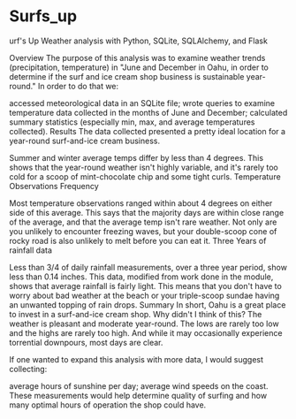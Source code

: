 # Surfs_up
urf's Up
Weather analysis with Python, SQLite, SQLAlchemy, and Flask

Overview
The purpose of this analysis was to examine weather trends (precipitation, temperature) in "June and December in Oahu, in order to determine if the surf and ice cream shop business is sustainable year-round." In order to do that we:

accessed meteorological data in an SQLite file;
wrote queries to examine temperature data collected in the months of June and December;
calculated summary statistics (especially min, max, and average temperatures collected).
Results
The data collected presented a pretty ideal location for a year-round surf-and-ice cream business.


Summer and winter average temps differ by less than 4 degrees. This shows that the year-round weather isn't highly variable, and it's rarely too cold for a scoop of mint-chocolate chip and some tight curls.
Temperature Observations Frequency

Most temperature observations ranged within about 4 degrees on either side of this average. This says that the majority days are within close range of the average, and that the average temp isn't rare weather. Not only are you unlikely to encounter freezing waves, but your double-scoop cone of rocky road is also unlikely to melt before you can eat it.
Three Years of rainfall data

Less than 3/4 of daily rainfall measurements, over a three year period, show less than 0.14 inches. This data, modified from work done in the module, shows that average rainfall is fairly light. This means that you don't have to worry about bad weather at the beach or your triple-scoop sundae having an unwanted topping of rain drops.
Summary
In short, Oahu is a great place to invest in a surf-and-ice cream shop. Why didn't I think of this? The weather is pleasant and moderate year-round. The lows are rarely too low and the highs are rarely too high. And while it may occasionally experience torrential downpours, most days are clear.

If one wanted to expand this analysis with more data, I would suggest collecting:

average hours of sunshine per day;
average wind speeds on the coast. These measurements would help determine quality of surfing and how many optimal hours of operation the shop could have.
